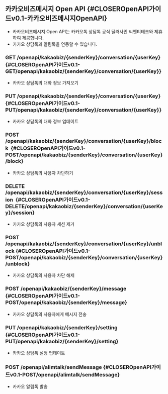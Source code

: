 ## 카카오비즈메시지 Open API {#CLOSEROpenAPI가이드v0.1-카카오비즈메시지OpenAPI}

* 카카오비즈메시지 Open API는 카카오톡 상담톡 공식 딜러사인 씨엔티테크와 제휴하여 제공합니다.
* 카카오 상담톡과 알림톡을 연동할 수 있습니다.

### GET /openapi/kakaobiz/{senderKey}/conversation/{userKey}  {#CLOSEROpenAPI가이드v0.1-GET/openapi/kakaobiz/{senderKey}/conversation/{userKey}}

* 카카오 상담톡의 대화 정보 가져오기

### PUT /openapi/kakaobiz/{senderKey}/conversation/{userKey} {#CLOSEROpenAPI가이드v0.1-PUT/openapi/kakaobiz/{senderKey}/conversation/{userKey}}

* 카카오 상담톡의 대화 정보 업데이트

### POST /openapi/kakaobiz/{senderKey}/conversation/{userKey}/block  {#CLOSEROpenAPI가이드v0.1-POST/openapi/kakaobiz/{senderKey}/conversation/{userKey}/block}

* 카카오 상담톡의 사용자 차단하기

### DELETE /openapi/kakaobiz/{senderKey}/conversation/{userKey}/session  {#CLOSEROpenAPI가이드v0.1-DELETE/openapi/kakaobiz/{senderKey}/conversation/{userKey}/session}

* 카카오 상담톡의 사용자 세션 제거

### POST /openapi/kakaobiz/{senderKey}/conversation/{userKey}/unblock {#CLOSEROpenAPI가이드v0.1-POST/openapi/kakaobiz/{senderKey}/conversation/{userKey}/unblock}

* 카카오 상담톡의 사용자 차단 해제

### POST /openapi/kakaobiz/{senderKey}/message  {#CLOSEROpenAPI가이드v0.1-POST/openapi/kakaobiz/{senderKey}/message}

* 카카오 상담톡의 사용자에게 메시지 전송

### PUT /openapi/kakaobiz/{senderKey}/setting {#CLOSEROpenAPI가이드v0.1-PUT/openapi/kakaobiz/{senderKey}/setting}

* 카카오 상담톡 설정 업데이트

### POST /openapi/alimtalk/sendMessage {#CLOSEROpenAPI가이드v0.1-POST/openapi/alimtalk/sendMessage}

* 카카오 알림톡 발송



